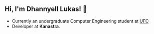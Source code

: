 ## Hi, I'm Dhannyell Lukas! 🤘

 - Currently an undergraduate Computer Engineering student at [UFC](https://www.ufc.br/)
 - Developer at **Kanastra**.
<!--
**dhannyell/dhannyell** is a ✨ _special_ ✨ repository because its `README.md` (this file) appears on your GitHub profile.

Here are some ideas to get you started:

- 🔭 I’m currently working on ...
- 🌱 I’m currently learning ...
- 👯 I’m looking to collaborate on ...
- 🤔 I’m looking for help with ...
- 💬 Ask me about ...
- 📫 How to reach me: ...
- 😄 Pronouns: ...
- ⚡ Fun fact: ...
-->
